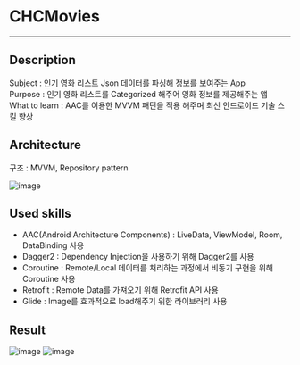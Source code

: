 # CHCMovies
<hr/>

## Description
Subject : 인기 영화 리스트 Json 데이터를 파싱해 정보를 보여주는 App   
Purpose : 인기 영화 리스트를 Categorized 해주어 영화 정보를 제공해주는 앱   
What to learn : AAC를 이용한 MVVM 패턴을 적용 해주며 최신 안드로이드 기술 스킬 향상

## Architecture

구조 : MVVM, Repository pattern


![image](https://user-images.githubusercontent.com/49948533/198835641-b8ee80ca-fc13-46de-a31f-952f0ac9c679.png)

## Used skills
* AAC(Android Architecture Components) : LiveData, ViewModel, Room, DataBinding 사용
* Dagger2 : Dependency Injection을 사용하기 위해 Dagger2를 사용
* Coroutine : Remote/Local 데이터를 처리하는 과정에서 비동기 구현을 위해 Coroutine 사용
* Retrofit : Remote Data를 가져오기 위해 Retrofit API 사용
* Glide : Image를 효과적으로 load해주기 위한 라이브러리 사용   

## Result
![image](https://user-images.githubusercontent.com/49948533/198843153-c869a0fd-3e95-4a82-8e00-cf6a41550569.png) 
![image](https://user-images.githubusercontent.com/49948533/198843169-e46e447f-0166-4c20-93ed-afef95e39710.png)
